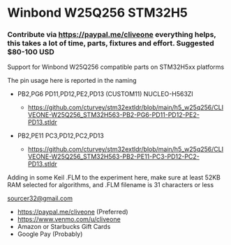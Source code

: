 # Winbond W25Q256 STM32H5
### Contribute via   https://paypal.me/cliveone  everything helps, this takes a lot of time, parts, fixtures and effort. Suggested $80-100 USD

Support for Winbond W25Q256 compatible parts on STM32H5xx platforms

The pin usage here is reported in the naming

  *  PB2,PG6 PD11,PD12,PE2,PD13 (CUSTOM11) NUCLEO-H563ZI
     *  https://github.com/cturvey/stm32extldr/blob/main/h5_w25q256/CLIVEONE-W25Q256_STM32H563-PB2-PG6-PD11-PD12-PE2-PD13.stldr

  *  PB2,PE11 PC3,PD12,PC2,PD13
     *  https://github.com/cturvey/stm32extldr/blob/main/h5_w25q256/CLIVEONE-W25Q256_STM32H563-PB2-PE11-PC3-PD12-PC2-PD13.stldr

Adding in some Keil .FLM to the experiment here, make sure at least 52KB RAM selected for algorithms, and .FLM filename is 31 characters or less

 sourcer32@gmail.com
  * https://paypal.me/cliveone (Preferred)
  * https://www.venmo.com/u/cliveone
  * Amazon or Starbucks Gift Cards
  * Google Pay (Probably)
